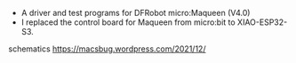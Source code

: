 - A driver and test programs for DFRobot micro:Maqueen (V4.0)
- I replaced the control board for Maqueen from micro:bit to XIAO-ESP32-S3.


schematics 
https://macsbug.wordpress.com/2021/12/
